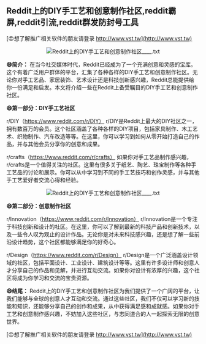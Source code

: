 ## **Reddit上的DIY手工艺和创意制作社区,reddit霸屏,reddit引流,reddit群发防封号工具**

[😍想了解推广相关软件的朋友请登录 http://www.vst.tw](http://www.vst.tw)

 <center><img src="https://vst.tw/MP4/tuiguang/png/0.png" alt="Reddit上的DIY手工艺和创意制作社区____.txt"></center>

**😄简介：**
在当今社交媒体时代，Reddit已经成为了一个充满创意和灵感的宝库。这个有着广泛用户群体的平台，汇集了各种各样的DIY手工艺和创意制作社区。无论你对手工艺品、家居装饰、艺术设计还是科技创新感兴趣，Reddit总能提供给你一份满足和启发。本文将介绍一些在Reddit上备受瞩目的DIY手工艺和创意制作社区。

**😄第一部分：DIY手工艺社区**

r/DIY（https://www.reddit.com/r/DIY）
r/DIY是Reddit上最大的DIY社区之一，拥有数百万的会员。这个社区涵盖了各种各样的DIY项目，包括家具制作、木工艺术、织物制作、汽车改造等等。在这里，你可以学习到如何从零开始打造自己的作品，并与其他会员分享你的创意和成果。

r/crafts（https://www.reddit.com/r/crafts）
如果你对手工艺品制作感兴趣，r/crafts是一个值得关注的社区。这里有很多关于纸艺、陶艺、珠宝制作等各种手工艺品的讨论和展示。你可以从中学习到不同的手工艺技巧和创作灵感，并与其他手工艺爱好者交流心得和经验。

 <center><img src="https://vst.tw/MP4/tuiguang/png/1.png" alt="Reddit上的DIY手工艺和创意制作社区____.txt"></center>

**😄第二部分：创意制作社区**

r/Innovation（https://www.reddit.com/r/Innovation）
r/Innovation是一个专注于科技创新和设计的社区。在这里，你可以了解到最新的科技产品和创新技术，以及一些令人叹为观止的设计作品。无论你是对未来科技感兴趣，还是想了解一些前沿设计趋势，这个社区都能够满足你的好奇心。

r/Design（https://www.reddit.com/r/Design）
r/Design是一个广泛涵盖设计领域的社区，包括平面设计、工业设计、建筑设计等等。这里有许多设计师和创意人才分享自己的作品和见解，并进行互动交流。如果你对设计有浓厚的兴趣，这个社区将成为你学习和交流的宝贵资源。

**😄结尾：**
Reddit上的DIY手工艺和创意制作社区为我们提供了一个广阔的平台，让我们能够与全球的创意人才互动和交流。通过这些社区，我们不仅可以学习新的技能和知识，还能够分享自己的创作和成果，从中获得满足感和成就感。如果你对手工艺和创意制作感兴趣，不妨加入这些社区，与志同道合的人一起探索无限的创意世界。

[😍想了解推广相关软件的朋友请登录 http://www.vst.tw](http://www.vst.tw)



